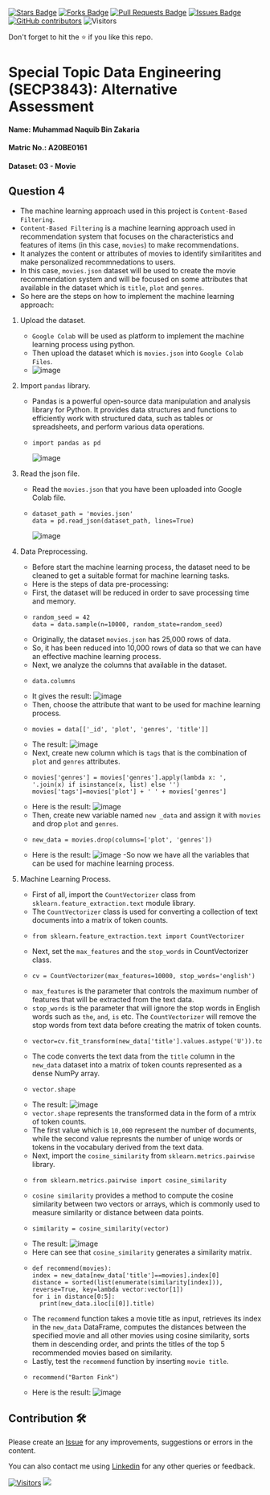 <a href="https://github.com/drshahizan/SECP3843/stargazers"><img src="https://img.shields.io/github/stars/drshahizan/SECP3843" alt="Stars Badge"/></a>
<a href="https://github.com/drshahizan/SECP3843/network/members"><img src="https://img.shields.io/github/forks/drshahizan/SECP3843" alt="Forks Badge"/></a>
<a href="https://github.com/drshahizan/SECP3843/pulls"><img src="https://img.shields.io/github/issues-pr/drshahizan/SECP3843" alt="Pull Requests Badge"/></a>
<a href="https://github.com/drshahizan/SECP3843/issues"><img src="https://img.shields.io/github/issues/drshahizan/SECP3843" alt="Issues Badge"/></a>
<a href="https://github.com/drshahizan/SECP3843/graphs/contributors"><img alt="GitHub contributors" src="https://img.shields.io/github/contributors/drshahizan/SECP3843?color=2b9348"></a>
![Visitors](https://api.visitorbadge.io/api/visitors?path=https%3A%2F%2Fgithub.com%2Fdrshahizan%2FSECP3843&labelColor=%23d9e3f0&countColor=%23697689&style=flat)

Don't forget to hit the :star: if you like this repo.

# Special Topic Data Engineering (SECP3843): Alternative Assessment

#### Name: Muhammad Naquib Bin Zakaria
#### Matric No.: A20BE0161
#### Dataset: 03 - Movie

## Question 4

- The machine learning approach used in this project is `Content-Based Filtering`.
- `Content-Based Filtering` is a machine learning approach used in recommendation system that focuses on the characteristics and features of items (in this case, `movies`) to make recommendations.
- It analyzes the content or attributes of movies to identify similaritites and make personalized recommnedations to users.
- In this case, `movies.json` dataset will be used to create the movie recommendation system and will be focused on some attributes that available in the dataset which is `title`, `plot` and `genres`.
- So here are the steps on how to implement the machine learning approach:

1. Upload the dataset.
   - `Google Colab` will be used as platform to implement the machine learning process using python.
   - Then upload the dataset which is `movies.json` into `Google Colab Files`.
   - ![image](https://github.com/drshahizan/SECP3843/assets/92329710/485ad071-2185-482f-8721-a3eac29a69ca)

2. Import `pandas` library.
   - Pandas is a powerful open-source data manipulation and analysis library for Python. It provides data structures and functions to efficiently work with structured data, such as tables or spreadsheets, and perform various data operations.
   - ```
     import pandas as pd
     ```
     ![image](https://github.com/drshahizan/SECP3843/assets/92329710/b63c76ba-5f02-4ade-96e8-707b144e62cd)
3. Read the json file.
   - Read the `movies.json` that you have been uploaded into Google Colab file.
   - ```
     dataset_path = 'movies.json'
     data = pd.read_json(dataset_path, lines=True)
     ```
     ![image](https://github.com/drshahizan/SECP3843/assets/92329710/d0da04fb-4356-422b-88c8-0908baf7037f)
4. Data Preprocessing.
   - Before start the machine learning process, the dataset need to be cleaned to get a suitable format for machine learning tasks.
   - Here is the steps of data pre-processing:
   - First, the dataset will be reduced in order to save processing time and memory.
   - ```
     random_seed = 42
     data = data.sample(n=10000, random_state=random_seed)
     ```
   - Originally, the dataset `movies.json` has 25,000 rows of data.
   - So, it has been reduced into 10,000 rows of data so that we can have an effective machine learning process.
   - Next, we analyze the columns that available in the dataset.
   - ```
     data.columns
     ```
   - It gives the result:
     ![image](https://github.com/drshahizan/SECP3843/assets/92329710/8d4db5dc-19e9-4a21-863a-4d976742a832)
   - Then, choose the attribute that want to be used for machine learning process.
   - ```
     movies = data[['_id', 'plot', 'genres', 'title']]
     ```
   - The result:
     ![image](https://github.com/drshahizan/SECP3843/assets/92329710/a3786fd9-10d9-4395-9f5a-4a114ba015bb)
   - Next, create new column which is `tags` that is the combination of `plot` and `genres` attributes.
   - ```
     movies['genres'] = movies['genres'].apply(lambda x: ', '.join(x) if isinstance(x, list) else '')
     movies['tags']=movies['plot'] + ' ' + movies['genres']
     ```
   - Here is the result:
     ![image](https://github.com/drshahizan/SECP3843/assets/92329710/98d52037-fdf7-4d73-813b-a1abee3736b5)
   - Then, create new variable named `new _data` and assign it with `movies` and drop `plot` and `genres`.
   - ```
     new_data = movies.drop(columns=['plot', 'genres'])
     ```
   - Here is the result:
     ![image](https://github.com/drshahizan/SECP3843/assets/92329710/66a367f9-a4ee-464c-ad5f-9b479283ecf8)
   -So now we have all the variables that can be used for machine learning process.
5. Machine Learning Process.
   - First of all, import the `CountVectorizer` class from `sklearn.feature_extraction.text` module library.
   - The `CountVectorizer` class is used for converting a collection of text documents into a matrix of token counts.
   - ```
     from sklearn.feature_extraction.text import CountVectorizer
     ```
   - Next, set the `max_features` and the `stop_words` in CountVectorizer class.
   - ```
     cv = CountVectorizer(max_features=10000, stop_words='english')
     ```
   - `max_features` is the parameter that controls the maximum number of features that will be extracted from the text data.
   - `stop_words` is the parameter that will ignore the stop words in English words such as `the`, `and`, `is` etc. The `CountVectorizer` will remove the stop words from text data before creating the matrix of token counts.
   - ```
     vector=cv.fit_transform(new_data['title'].values.astype('U')).toarray()
     ```
   - The code converts the text data from the `title` column in the `new_data` dataset into a matrix of token counts represented as a dense NumPy array.
   - ```
     vector.shape
     ```
   - The result:
     ![image](https://github.com/drshahizan/SECP3843/assets/92329710/05a53692-df88-4a1d-989d-08992e7970b8)
   - `vector.shape` represents the transformed data in the form of a mtrix of token counts.
   - The first value which is `10,000` represent the number of documents, while the second value represnts the number of uniqe words or tokens in the vocabulary derived from the text data.
   - Next, import the `cosine_similarity` from `sklearn.metrics.pairwise` library.
   - ```
     from sklearn.metrics.pairwise import cosine_similarity
     ```
   - `cosine similarity` provides a method to compute the cosine similarity between two vectors or arrays, which is commonly used to measure similarity or distance between data points.
   - ```
     similarity = cosine_similarity(vector)
     ```
   - The result:
     ![image](https://github.com/drshahizan/SECP3843/assets/92329710/b9c2e5a5-df69-4060-b3d6-a724d488455e)
   - Here can see that `cosine_similarity` generates a similarity matrix.
   - ```
     def recommend(movies):
     index = new_data[new_data['title']==movies].index[0]
     distance = sorted(list(enumerate(similarity[index])), reverse=True, key=lambda vector:vector[1])
     for i in distance[0:5]:
       print(new_data.iloc[i[0]].title)
     ```
   - The `recommend` function takes a movie title as input, retrieves its index in the `new_data` DataFrame, computes the distances between the specified movie and all other movies using cosine similarity, sorts them in descending order, and prints the titles of the top 5 recommended movies based on similarity.
   - Lastly, test the `recommend` function by inserting `movie title`.
   - ```
     recommend("Barton Fink")
     ```
   - Here is the result:
     ![image](https://github.com/drshahizan/SECP3843/assets/92329710/3303229b-e3a1-47bb-8b87-a47ccd77603f)












## Contribution 🛠️
Please create an [Issue](https://github.com/drshahizan/special-topic-data-engineering/issues) for any improvements, suggestions or errors in the content.

You can also contact me using [Linkedin](https://www.linkedin.com/in/drshahizan/) for any other queries or feedback.

[![Visitors](https://api.visitorbadge.io/api/visitors?path=https%3A%2F%2Fgithub.com%2Fdrshahizan&labelColor=%23697689&countColor=%23555555&style=plastic)](https://visitorbadge.io/status?path=https%3A%2F%2Fgithub.com%2Fdrshahizan)
![](https://hit.yhype.me/github/profile?user_id=81284918)




